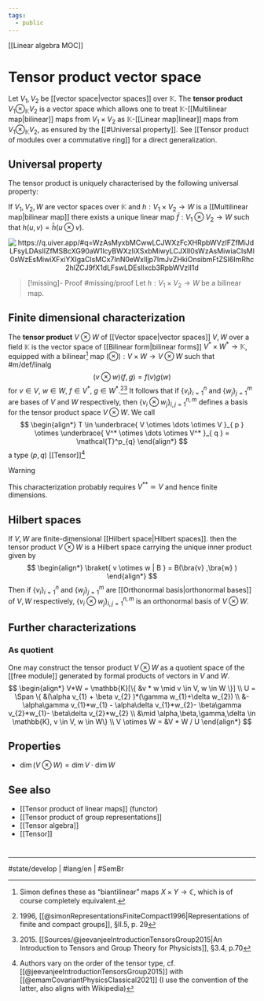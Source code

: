 ```yaml
---
tags:
  - public
---
```

[[Linear algebra MOC]]
# Tensor product vector space

Let $V_{1},V_{2}$ be [[vector space|vector spaces]] over $\mathbb{K}$. The **tensor product** $V_{1} \otimes_{\mathbb{K}} V_{2}$ is a vector space which allows one to treat $\mathbb{K}$-[[Multilinear map|bilinear]] maps from $V_{1} \times V_{2}$ as $\mathbb{K}$-[[Linear map|linear]] maps from $V_{1} \otimes_{\mathbb{K}} V_{2}$,
as ensured by the [[#Universal property]].
See [[Tensor product of modules over a commutative ring]] for a direct generalization.

## Universal property

The tensor product is uniquely characterised by the following universal property:

If $V_{1}, V_{2},W$ are vector spaces over $\mathbb{K}$ and $h : V_{1}\times V_{2}\to W$ is a [[Multilinear map|bilinear map]]
there exists a unique linear map $\bar f : V_{1} \otimes V_{2} \to W$ such that $h(u,v) = \bar h(u \otimes v)$.

<p align="center"><img align="center" src="https://i.upmath.me/svg/%0A%25%20A%20TikZ%20style%20for%20curved%20arrows%20of%20a%20fixed%20height%2C%20due%20to%20Andr%C3%A9C.%0A%5Ctikzset%7Bcurve%2F.style%3D%7Bsettings%3D%7B%231%7D%2Cto%20path%3D%7B(%5Ctikztostart)%0A%20%20%20%20..%20controls%20(%24(%5Ctikztostart)!%5Cpv%7Bpos%7D!(%5Ctikztotarget)!%5Cpv%7Bheight%7D!270%3A(%5Ctikztotarget)%24)%0A%20%20%20%20and%20(%24(%5Ctikztostart)!1-%5Cpv%7Bpos%7D!(%5Ctikztotarget)!%5Cpv%7Bheight%7D!270%3A(%5Ctikztotarget)%24)%0A%20%20%20%20..%20(%5Ctikztotarget)%5Ctikztonodes%7D%7D%2C%0A%20%20%20%20settings%2F.code%3D%7B%5Ctikzset%7Bquiver%2F.cd%2C%231%7D%0A%20%20%20%20%20%20%20%20%5Cdef%5Cpv%23%231%7B%5Cpgfkeysvalueof%7B%2Ftikz%2Fquiver%2F%23%231%7D%7D%7D%2C%0A%20%20%20%20quiver%2F.cd%2Cpos%2F.initial%3D0.35%2Cheight%2F.initial%3D0%7D%0A%25%20TikZ%20arrowhead%2Ftail%20styles.%0A%5Ctikzset%7Btail%20reversed%2F.code%3D%7B%5Cpgfsetarrowsstart%7Btikzcd%20to%7D%7D%7D%0A%5Ctikzset%7B2tail%2F.code%3D%7B%5Cpgfsetarrowsstart%7BImplies%5Breversed%5D%7D%7D%7D%0A%5Ctikzset%7B2tail%20reversed%2F.code%3D%7B%5Cpgfsetarrowsstart%7BImplies%7D%7D%7D%0A%25%20TikZ%20arrow%20styles.%0A%5Ctikzset%7Bno%20body%2F.style%3D%7B%2Ftikz%2Fdash%20pattern%3Don%200%20off%201mm%7D%7D%0A%25%20https%3A%2F%2Fq.uiver.app%2F%23q%3DWzAsMyxbMCwwLCJWXzFcXHRpbWVzIFZfMiJdLFsyLDAsIlZfMSBcXG90aW1lcyBWXzIiXSxbMiwyLCJXIl0sWzAsMiwiaCIsMl0sWzEsMiwiXFxiYXIgaCIsMCx7InN0eWxlIjp7ImJvZHkiOnsibmFtZSI6ImRhc2hlZCJ9fX1dLFswLDEsIlxcb3RpbWVzIl1d%0A%5C%5B%5Cbegin%7Btikzcd%7D%0A%09%7BV_1%5Ctimes%20V_2%7D%20%26%26%20%7BV_1%20%5Cotimes%20V_2%7D%20%5C%5C%0A%09%5C%5C%0A%09%26%26%20W%0A%09%5Carrow%5B%22%5Cotimes%22%2C%20from%3D1-1%2C%20to%3D1-3%5D%0A%09%5Carrow%5B%22h%22'%2C%20from%3D1-1%2C%20to%3D3-3%5D%0A%09%5Carrow%5B%22%7B%5Cbar%20h%7D%22%2C%20dashed%2C%20from%3D1-3%2C%20to%3D3-3%5D%0A%5Cend%7Btikzcd%7D%5C%5D%0A#invert" alt="https://q.uiver.app/#q=WzAsMyxbMCwwLCJWXzFcXHRpbWVzIFZfMiJdLFsyLDAsIlZfMSBcXG90aW1lcyBWXzIiXSxbMiwyLCJXIl0sWzAsMiwiaCIsMl0sWzEsMiwiXFxiYXIgaCIsMCx7InN0eWxlIjp7ImJvZHkiOnsibmFtZSI6ImRhc2hlZCJ9fX1dLFswLDEsIlxcb3RpbWVzIl1d" /></p>

> [!missing]- Proof
> #missing/proof
> Let $h : V_{1} \times V_{2} \to W$ be a bilinear map.

## Finite dimensional characterization

The **tensor product** $V \otimes W$ of [[Vector space|vector spaces]] $V,W$ over a field $\mathbb{K}$ is the vector space of [[Bilinear form|bilinear forms]] $V^* \times W^* \to \mathbb{K}$,
equipped with a bilinear[^anti] map $(\otimes) : V \times W \to V \otimes W$ 
such that  #m/def/linalg 
$$
(v \otimes w) (f,g) = f(v)g(w)
$$ 
for $v \in V$, $w \in W$, $f \in V^*$, $g \in W^*$.[^sim][^2015]
It follows that if $\{ v_{i} \}_{i=1}^n$ and $\{ w_{j} \}_{j=1}^m$ are bases of $V$ and $W$ respectively,
then  $\{ v_{i}\otimes w_{j} \}_{i,j=1}^{n,m}$ defines a basis for the tensor product space $V \otimes W$.
We call
$$
\begin{align*}
T \in \underbrace{ V \otimes \dots \otimes V }_{ p } \otimes \underbrace{ V^* \otimes \dots \otimes V^* }_{ q } = \mathcal{T}^p_{q}
\end{align*}
$$
a type $(p, q)$ [[Tensor]][^convention]

> [!warning]
> This characterization probably requires $V^{* *} \simeq V$ and hence finite dimensions.

[^convention]: Authors vary on the order of the tensor type, cf. [[@jeevanjeeIntroductionTensorsGroup2015]] with [[@emamCovariantPhysicsClassical2021]] (I use the convention of the latter, also aligns with Wikipedia)




## Hilbert spaces

If $V,W$ are finite-dimensional [[Hilbert space|Hilbert spaces]].
then the tensor product $V \otimes W$ is a Hilbert space carrying the unique inner product given by
$$
\begin{align*}
\braket{ v \otimes w | B } = B(\bra{v} ,\bra{w} )
\end{align*}
$$
Then if $\{ v_{i} \}_{i=1}^n$ and $\{ w_{j} \}_{j=1}^m$ are [[Orthonormal basis|orthonormal bases]] of $V, W$ respectively, $\{ v_{i}\otimes w_{j} \}_{i,j=1}^{n,m}$ is an orthonormal basis of $V \otimes W$.


[^anti]: Simon defines these as “biantilinear” maps $X \times Y \to \mathbb{C}$, which is of course completely equivalent.
[^sim]: 1996, [[@simonRepresentationsFiniteCompact1996|Representations of finite and compact groups]], §II.5, p. 29
[^2015]: 2015\. [[Sources/@jeevanjeeIntroductionTensorsGroup2015|An Introduction to Tensors and Group Theory for Physicists]], §3.4, p.70

## Further characterizations

### As quotient

One may construct the tensor product $V \otimes W$ as a quotient space of the [[free module]] generated by formal products of vectors in $V$ and $W$.
$$
\begin{align*}
V*W = \mathbb{K}[\{ &v * w \mid v \in V, w \in W \}] \\
U = \Span \{ &(\alpha v_{1} + \beta v_{2} )*(\gamma w_{1}+\delta w_{2})  \\ &- \alpha\gamma v_{1}*w_{1} - \alpha\delta v_{1}*w_{2}- \beta\gamma v_{2}*w_{1}- \beta\delta v_{2}*w_{2} \\ &\mid \alpha,\beta,\gamma,\delta \in \mathbb{K}, v \in V, w \in W\} \\
V \otimes W = &V * W / U
\end{align*}
$$

## Properties

- $\dim(V \otimes W) = \dim V \cdot \dim W$

## See also

- [[Tensor product of linear maps]] (functor)
- [[Tensor product of group representations]]
- [[Tensor algebra]]
- [[Tensor]]

#
---
#state/develop  | #lang/en | #SemBr
